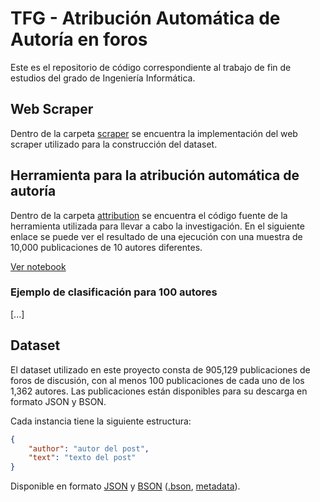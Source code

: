 # TFG - Atribución Automática de Autoría en foros

Este es el repositorio de código correspondiente al trabajo de fin de estudios del grado de Ingeniería Informática.

## Web Scraper

Dentro de la carpeta [scraper](./scraper) se encuentra la implementación del web scraper utilizado para la construcción del dataset.

## Herramienta para la atribución automática de autoría

Dentro de la carpeta [attribution](./attribution) se encuentra el código fuente de la herramienta utilizada para llevar a cabo la investigación. En el siguiente enlace se puede ver el resultado de una ejecución con una muestra de 10,000 publicaciones de 10 autores diferentes.

[Ver notebook](./Atribucion%20Autoria%20Foros.ipynb)

### Ejemplo de clasificación para 100 autores

[...]

## Dataset

El dataset utilizado en este proyecto consta de 905,129 publicaciones de foros de discusión, con al menos 100 publicaciones de cada uno de los 1,362 autores. Las publicaciones están disponibles para su descarga en formato JSON y BSON.

Cada instancia tiene la siguiente estructura:

```json
{
    "author": "autor del post",
    "text": "texto del post"
}
```

Disponible en formato [JSON](https://mega.nz/file/SY5HkDIa#q8njIJ-5ptDLFbDLJ0YRwvVLZ3p5LigvGGxe2CD4ook) y [BSON](https://mega.nz/folder/mJxlXLjS#lcTOFd35EK5rnnYFIPxiXg) ([.bson](https://mega.nz/file/GdpHQQgA#jcI0JpkRntCF4RQAfEuk_XG_IeNUGQ4P_xp-7ZlTTrk), [metadata](https://mega.nz/file/7EY2DQiZ#8E3Q584E1tm-loaY5rrr_XWDeM5P0DhzEjTTLwyZYG8)).

